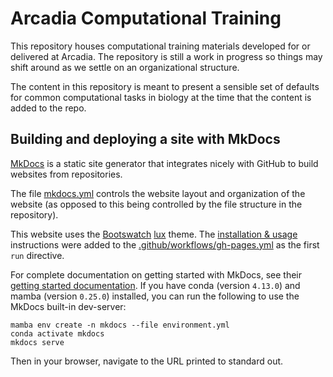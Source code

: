 # Arcadia Computational Training

This repository houses computational training materials developed for or delivered at Arcadia.
The repository is still a work in progress so things may shift around as we settle on an organizational structure.

The content in this repository is meant to present a sensible set of defaults for common computational tasks in biology at the time that the content is added to the repo.

## Building and deploying a site with MkDocs

[MkDocs](https://www.mkdocs.org/) is a static site generator that integrates nicely with GitHub to build websites from repositories.

The file [mkdocs.yml](mkdocs.yml) controls the website layout and organization of the website (as opposed to this being controlled by the file structure in the repository).

This website uses the [Bootswatch](https://mkdocs.github.io/mkdocs-bootswatch/) [lux](https://mkdocs.github.io/mkdocs-bootswatch/#lux) theme.
The [installation & usage](https://mkdocs.github.io/mkdocs-bootswatch/#installation-usage) instructions were added to the [.github/workflows/gh-pages.yml](.github/workflows/gh-pages.yml) as the first `run` directive.

For complete documentation on getting started with MkDocs, see their [getting started documentation](https://www.mkdocs.org/getting-started/).
If you have conda (version `4.13.0`) and mamba (version `0.25.0`) installed, you can run the following to use the MkDocs built-in dev-server:

```
mamba env create -n mkdocs --file environment.yml
conda activate mkdocs
mkdocs serve
```

Then in your browser, navigate to the URL printed to standard out.
